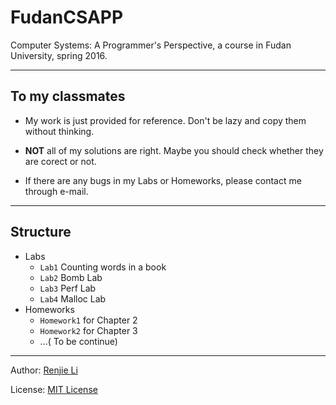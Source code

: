 # FudanCSAPP
Computer Systems: A Programmer's Perspective, a course in Fudan University, spring 2016.

---
## To my classmates
* My work is just provided for reference. Don't be lazy and copy them without thinking.

* **NOT** all of my solutions are right. Maybe you should check whether they are corect or not.

* If there are any bugs in my Labs or Homeworks, please contact me through e-mail.

---
## Structure
* Labs
  * `Lab1` Counting words in a book
  * `Lab2` Bomb Lab
  * `Lab3` Perf Lab
  * `Lab4` Malloc Lab
* Homeworks
  * `Homework1` for Chapter 2
  * `Homework2` for Chapter 3
  * ...( To be continue)

---
Author: [Renjie Li](https://github.com/lirenjie95)

License: [MIT License](https://github.com/lirenjie95/CSAPP/blob/master/LICENSE)
